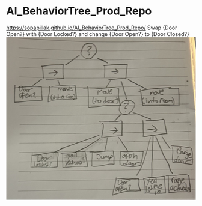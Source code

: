 # AI_BehaviorTree_Prod_Repo
https://sopapillak.github.io/AI_BehaviorTree_Prod_Repo/ 
Swap {Door Open?} with {Door Locked?} and change {Door Open?} to {Door Closed?}
![Diagram](https://github.com/SopapillaK/AI_BehaviorTree_Prod_Repo/blob/main/Behaviortree.jpg)

